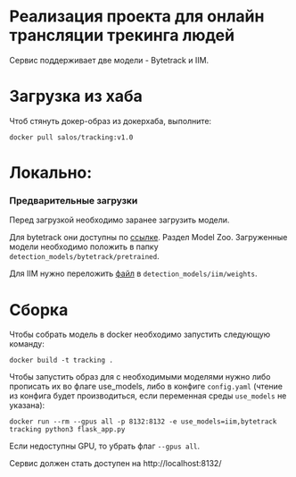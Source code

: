 # Реализация проекта для онлайн трансляции трекинга людей
Cервис поддерживает две модели - Bytetrack и IIM.



# Загрузка из хаба
Чтоб стянуть докер-образ из докерхаба, выполните:
```
docker pull salos/tracking:v1.0
```

# Локально:

### Предварительные загрузки
Перед загрузкой необходимо заранее загрузить модели. 

Для bytetrack они доступны по [ссылке](https://cloud.mail.ru/public/tDFV/nTQk76xrY/bytetrack_s_mot17.pth.tar). Раздел Model Zoo. Загруженные модели необходимо положить в папку `detection_models/bytetrack/pretrained`.

Для IIM нужно переложить [файл](https://cloud.mail.ru/public/tDFV/nTQk76xrY/NWPU-HR-ep_241_F1_0.802_Pre_0.841_Rec_0.766_mae_55.6_mse_330.9.pth) в `detection_models/iim/weights`.


# Сборка
Чтобы собрать модель в docker необходимо запустить следующую команду:
```
docker build -t tracking .
```
Чтобы запустить образ для с необходимыми моделями нужно либо прописать их во флаге use_models, либо в конфиге `config.yaml` (чтение из конфига будет производиться, если переменная среды `use_models` не указана):
```    
docker run --rm --gpus all -p 8132:8132 -e use_models=iim,bytetrack tracking python3 flask_app.py
```

Если недоступны GPU, то убрать флаг `--gpus all`.

Сервис должен стать доступен на http://localhost:8132/



